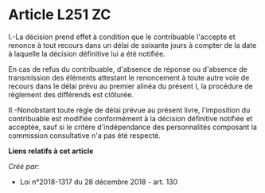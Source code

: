 # Article L251 ZC

I.-La décision prend effet à condition que le contribuable l'accepte et renonce à tout recours dans un délai de soixante
jours à compter de la date à laquelle la décision définitive lui a été notifiée.

En cas de refus du contribuable, d'absence de réponse ou d'absence de transmission des éléments attestant le renoncement à
toute autre voie de recours dans le délai prévu au premier alinéa du présent I, la procédure de règlement des différends est
clôturée.

II.-Nonobstant toute règle de délai prévue au présent livre, l'imposition du contribuable est modifiée conformément à la
décision définitive notifiée et acceptée, sauf si le critère d'indépendance des personnalités composant la commission
consultative n'a pas été respecté.

**Liens relatifs à cet article**

_Créé par_:

  - Loi n°2018-1317 du 28 décembre 2018 - art. 130
